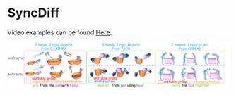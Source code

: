 # SyncDiff

Video examples can be found [Here](https://syncdiff.github.io/).

![Example Image](teaser.png)
